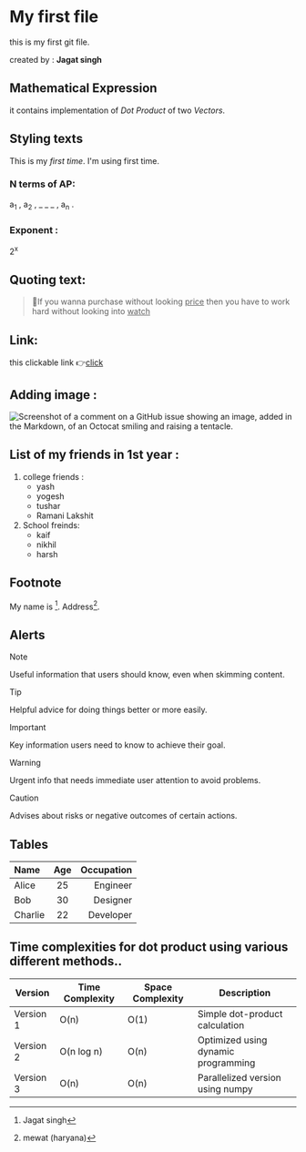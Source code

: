 # My first file
this is my first git file.

created by : **Jagat singh**

## Mathematical Expression

it contains implementation of _Dot Product_ of two _Vectors_.

## Styling texts

This is my *first time*. I'm using first time.

### N terms of AP:

a<sub>1</sub> , a<sub>2</sub> , _ _ _ , a<sub>n</sub> .

### Exponent :
2<sup>x</sup>

## Quoting text:
>:monocle_face:If you wanna purchase without looking <ins>price</ins> then you have to work hard without looking into <ins>watch</ins>

## Link:
this clickable link :point_right:[click](https://git-scm.com/downloads/win)

## Adding image :
![Screenshot of a comment on a GitHub issue showing an image, added in the Markdown, of an Octocat smiling and raising a tentacle.](https://myoctocat.com/assets/images/base-octocat.svg)

## List of my friends in 1st year :
1. college friends :
   - yash
   - yogesh
   - tushar
   - Ramani Lakshit
2. School freinds:
   - kaif
   - nikhil
   - harsh

## Footnote

My name is [^1].
Address[^2].

[^1]: Jagat singh
[^2]: mewat (haryana)

## Alerts

> [!NOTE]
> Useful information that users should know, even when skimming content.

> [!TIP]
> Helpful advice for doing things better or more easily.

> [!IMPORTANT]
> Key information users need to know to achieve their goal.

> [!WARNING]
> Urgent info that needs immediate user attention to avoid problems.

> [!CAUTION]
> Advises about risks or negative outcomes of certain actions.

## Tables

| Name     | Age | Occupation  |
| :---     |:---:|        ---: |
| Alice    | 25  | Engineer    |
| Bob      | 30  | Designer    |
| Charlie  | 22  | Developer   |

## Time complexities for dot product using various different methods..

| Version   | Time Complexity | Space Complexity | Description                           |
|-----------|-----------------|------------------|---------------------------------------|
| Version 1 | O(n)            | O(1)             | Simple dot-product calculation        |
| Version 2 | O(n log n)      | O(n)             | Optimized using dynamic programming  |
| Version 3 | O(n)            | O(n)             | Parallelized version using numpy     |


